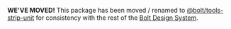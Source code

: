 **WE'VE MOVED!** This package has been moved / renamed to [@bolt/tools-strip-unit](https://www.npmjs.com/package/@bolt/tools-strip-unit) for consistency with the rest of the [Bolt Design System](https://github.com/bolt-design-system/bolt).
